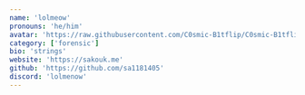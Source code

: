 ```yaml
---
name: 'lolmeow'
pronouns: 'he/him'
avatar: 'https://raw.githubusercontent.com/C0smic-B1tflip/C0smic-B1tflip.github.io/refs/heads/main/src/content/authors/lolmenowpfp.png'
category: ['forensic']
bio: 'strings'
website: 'https://sakouk.me'
github: 'https://github.com/sa1181405'
discord: 'lolmenow'
---
```

